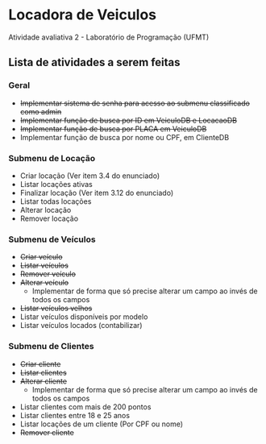 # Locadora de Veiculos
Atividade avaliativa 2 - Laboratório de Programação (UFMT)

## Lista de atividades a serem feitas
### Geral
* ~~Implementar sistema de senha para acesso ao submenu classificado como admin~~
* ~~Implementar função de busca por ID em VeiculoDB e LocacaoDB~~
* ~~Implementar função de busca por PLACA em VeiculoDB~~
* Implementar função de busca por nome ou CPF, em ClienteDB

### Submenu de Locação
* Criar locação (Ver item 3.4 do enunciado)
* Listar locações ativas
* Finalizar locação (Ver item 3.12 do enunciado)
* Listar todas locações
* Alterar locação
* Remover locação

### Submenu de Veículos
* ~~Criar veículo~~
* ~~Listar veículos~~
* ~~Remover veículo~~
* ~~Alterar veículo~~
  * Implementar de forma que só precise alterar um campo ao invés de todos os campos
* ~~Listar veículos velhos~~
* Listar veículos disponíveis por modelo
* Listar veículos locados (contabilizar)

### Submenu de Clientes
* ~~Criar cliente~~
* ~~Listar clientes~~
* ~~Alterar cliente~~
  * Implementar de forma que só precise alterar um campo ao invés de todos os campos 
* Listar clientes com mais de 200 pontos
* Listar clientes entre 18 e 25 anos
* Listar locações de um cliente (Por CPF ou nome)
* ~~Remover cliente~~

